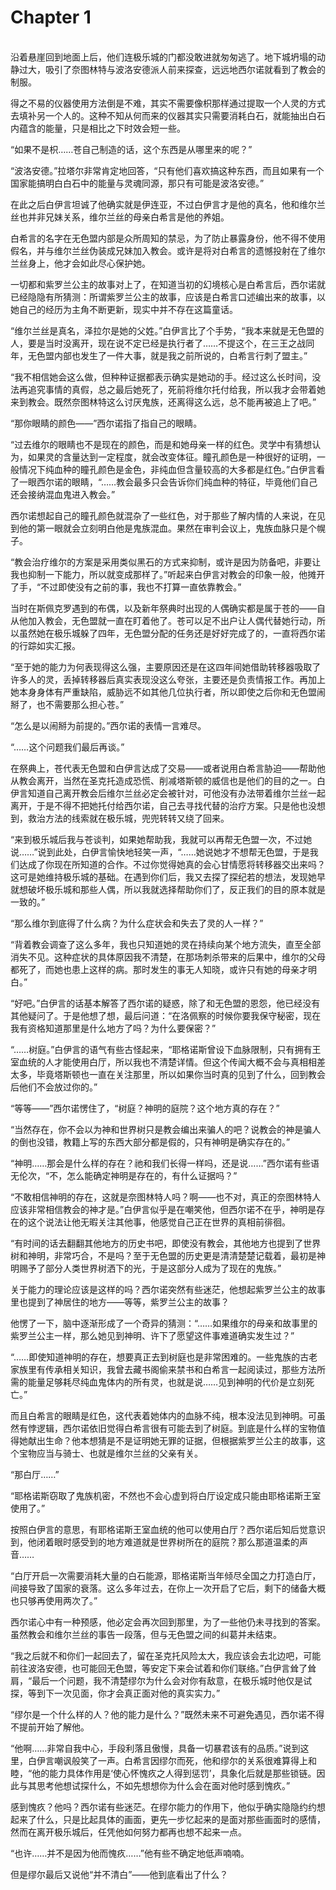# Chapter 1

<br>
沿着悬崖回到地面上后，他们连极乐城的门都没敢进就匆匆逃了。地下城坍塌的动静过大，吸引了奈图林特与波洛安德派人前来探查，远远地西尔诺就看到了教会的制服。

得之不易的仪器使用方法倒是不难，其实不需要像枳那样通过提取一个人灵的方式去填补另一个人的。这种不知从何而来的仪器其实只需要消耗白石，就能抽出白石内蕴含的能量，只是相比之下时效会短一些。

“如果不是枳……苍自己制造的话，这个东西是从哪里来的呢？”

“波洛安德。”拉塔尔非常肯定地回答，“只有他们喜欢搞这种东西，而且如果有一个国家能搞明白白石中的能量与灵魂同源，那只有可能是波洛安德。”

在此之后白伊言坦诚了他确实就是伊连亚，不过白伊言才是他的真名，他和维尔兰丝也并非兄妹关系，维尔兰丝的母亲白希言是他的养姐。

白希言的名字在无色盟内部是众所周知的禁忌，为了防止暴露身份，他不得不使用假名，并与维尔兰丝伪装成兄妹加入教会。或许是将对白希言的遗憾投射在了维尔兰丝身上，他才会如此尽心保护她。

一切都和紫罗兰公主的故事对上了，在知道当初的幻境核心是白希言后，西尔诺就已经隐隐有所猜测：所谓紫罗兰公主的故事，应该是白希言口述编出来的故事，以她自己的经历为主角不断更新，现实中并不存在这篇童话。

“维尔兰丝是真名，泽拉尔是她的父姓。”白伊言比了个手势，“我本来就是无色盟的人，要是当时没离开，现在说不定已经是执行者了……不提这个，在三王之战同年，无色盟内部也发生了一件大事，就是我之前所说的，白希言行刺了盟主。”

“我不相信她会这么做，但种种证据都表示确实是她动的手。经过这么长时间，没法再追究事情的真假，总之最后她死了，死前将维尔托付给我，所以我才会带着她来到教会。既然奈图林特这么讨厌鬼族，还离得这么远，总不能再被追上了吧。”

“那你眼睛的颜色——”西尔诺指了指自己的眼睛。

“过去维尔的眼睛也不是现在的颜色，而是和她母亲一样的红色。灵学中有猜想认为，如果灵的含量达到一定程度，就会改变体征。瞳孔颜色是一种很好的证明，一般情况下纯血种的瞳孔颜色是金色，非纯血但含量较高的大多都是红色。”白伊言看了一眼西尔诺的眼睛，“……教会最多只会告诉你们纯血种的特征，毕竟他们自己还会接纳混血鬼进入教会。”

西尔诺想起自己的瞳孔颜色就混杂了一些红色，对于那些了解内情的人来说，在见到他的第一眼就会立刻明白他是鬼族混血。果然在审判会议上，鬼族血脉只是个幌子。

“教会治疗维尔的方案是采用类似黑石的方式来抑制，或许是因为防备吧，非要让我也抑制一下能力，所以就变成那样了。”听起来白伊言对教会的印象一般，他摊开了手，“不过即使没有之前的事，我也不打算一直依靠教会。”

当时在斯佩克罗遇到的布偶，以及新年祭典时出现的人偶确实都是属于苍的——自从他加入教会，无色盟就一直在盯着他了。苍可以足不出户让人偶代替她行动，所以虽然她在极乐城躲了四年，无色盟分配的任务还是好好完成了的，一直将西尔诺的行踪如实汇报。

“至于她的能力为何表现得这么强，主要原因还是在这四年间她借助转移器吸取了许多人的灵，丢掉转移器后真实表现没这么夸张，主要还是负责情报工作。再加上她本身身体有严重缺陷，威胁远不如其他几位执行者，所以即使之后你和无色盟闹掰了，也不需要那么担心苍。”

“怎么是以闹掰为前提的。”西尔诺的表情一言难尽。

“……这个问题我们最后再谈。”

在祭典上，苍代表无色盟和白伊言达成了交易——或者说用白希言胁迫——帮助他从教会离开，当然在圣克托造成恐慌、削减塔斯顿的威信也是他们的目的之一。白伊言知道自己离开教会后维尔兰丝必定会被针对，可他没有办法带着维尔兰丝一起离开，于是不得不把她托付给西尔诺，自己去寻找代替的治疗方案。只是他也没想到，救治方法的线索就在极乐城，兜兜转转又绕了回来。

“来到极乐城后我与苍谈判，如果她帮助我，我就可以再帮无色盟一次，不过她说……”说到此处，白伊言愉快地轻笑一声，“……她说她才不想帮无色盟，于是我们达成了你现在所知道的合作。不过你觉得她真的会心甘情愿将转移器交出来吗？这可是她维持极乐城的基础。在遇到你们后，我又去探了探纪若的想法，发现她早就想破坏极乐城和那些人偶，所以我就选择帮助你们了，反正我们的目的原本就是一致的。”

“那么维尔到底得了什么病？为什么症状会和失去了灵的人一样？”

“背着教会调查了这么多年，我也只知道她的灵在持续向某个地方流失，直至全部消失不见。这种症状的具体原因我不清楚，在那场刺杀带来的后果中，维尔的父母都死了，而她也患上这样的病。那时发生的事无人知晓，或许只有她的母亲才明白。”

“好吧。”白伊言的话基本解答了西尔诺的疑惑，除了和无色盟的恩怨，他已经没有其他疑问了。于是他想了想，最后问道：“在洛佩察的时候你要我保守秘密，现在我有资格知道那里是什么地方了吗？为什么要保密？”

“……树庭。”白伊言的语气有些古怪起来，“耶格诺斯曾设下血脉限制，只有拥有王室血统的人才能使用白厅，所以我也不清楚详情。但这个传闻大概不会与真相相差太多，毕竟塔斯顿也一直在关注那里，所以如果你当时真的见到了什么，回到教会后他们不会放过你的。”

“等等——”西尔诺愣住了，“树庭？神明的庭院？这个地方真的存在？”

“当然存在，你不会以为神和世界树只是教会编出来骗人的吧？说教会的神是骗人的倒也没错，教籍上写的东西大部分都是假的，只有神明是确实存在的。”

“神明……那会是什么样的存在？祂和我们长得一样吗，还是说……”西尔诺有些语无伦次，“不，怎么能确定神明是存在的，有什么证据吗？”

“不敢相信神明的存在，这就是奈图林特人吗？啊——也不对，真正的奈图林特人应该非常相信教会的神才是。”白伊言似乎是在嘲笑他，但西尔诺不在乎，神明是存在的这个说法让他无暇关注其他事，他感觉自己正在世界的真相前徘徊。

“有时间的话去翻翻其他地方的历史书吧，即使没有教会，其他地方也提到了世界树和神明，非常巧合，不是吗？至于无色盟的历史更是清清楚楚记载着，最初是神明赐予了部分人类世界树洒下的光，于是这部分人成为了现在的鬼族。”

关于能力的理论应该是这样的吗？西尔诺突然有些迷茫，他想起紫罗兰公主的故事里也提到了神居住的地方——等等，紫罗兰公主的故事？

他愣了一下，脑中逐渐形成了一个奇异的猜测：“……如果维尔的母亲和故事里的紫罗兰公主一样，那么她见到神明、许下了愿望这件事难道确实发生过？”

“……即使知道神明的存在，想要真正去到树庭也是非常困难的。一些鬼族的古老家族里有传承相关知识，我曾去藏书阁偷来禁书和白希言一起阅读过，那些方法所需的能量足够耗尽纯血鬼体内的所有灵，也就是说……见到神明的代价是立刻死亡。”

而且白希言的眼睛是红色，这代表着她体内的血脉不纯，根本没法见到神明。可虽然有悖逻辑，西尔诺依旧觉得白希言很有可能去到了树庭。到底是什么样的宝物值得她献出生命？他本想猜是不是证明她无罪的证据，但根据紫罗兰公主的故事，这个宝物应当与骑士、也就是维尔兰丝的父亲有关。

“那白厅……”

“耶格诺斯窃取了鬼族机密，不然也不会心虚到将白厅设定成只能由耶格诺斯王室使用了。”

按照白伊言的意思，有耶格诺斯王室血统的他可以使用白厅？西尔诺后知后觉意识到，他闭着眼时感受到的地方难道就是世界树所在的庭院？那么那道温柔的声音……

“白厅开启一次需要消耗大量的白石能源，耶格诺斯当年倾尽全国之力打造白厅，间接导致了国家的衰落。这么多年过去，在你上一次开启了它后，剩下的储备大概也只够再使用两次了。”

西尔诺心中有一种预感，他必定会再次回到那里，为了一些他仍未寻找到的答案。虽然教会和维尔兰丝的事告一段落，但与无色盟之间的纠葛并未结束。

“我之后就不和你们一起回去了，留在圣克托风险太大，我应该会去北边吧，可能前往波洛安德，也可能回无色盟，等安定下来会试着和你们联络。”白伊言耸了耸肩，“最后一个问题，我不清楚缪尔为什么会对你有敌意，在极乐城时他仅是试探，等到下一次见面，你才会真正面对他的真实实力。”

“缪尔是一个什么样的人？他的能力是什么？”既然未来不可避免遇见，西尔诺不得不提前开始了解他。

“他啊……非常自我中心，手段利落且傲慢，具备一切暴君该有的品质。”说到这里，白伊言嘲讽般笑了一声。白希言因缪尔而死，他和缪尔的关系很难算得上和睦，“他的能力具体作用是‘使心怀愧疚之人得到惩罚’，具象化后就是那些锁链。因此与其思考他想试探什么，不如先想想你为什么会在面对他时感到愧疚。”

感到愧疚？他吗？西尔诺有些迷茫。在缪尔能力的作用下，他似乎确实隐隐约约想起来了什么，只是比起具体的画面，更先一步忆起来的是面对那些画面时的感情，然而在离开极乐城后，任凭他如何努力都再也想不起来一点。

“也许……并不是因为他而愧疚……”他有些不确定地低声喃喃。

但是缪尔最后又说他“并不清白”——他到底看出了什么？
